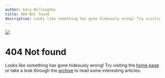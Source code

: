 ```yaml
---
author: Gary Willoughby
title: 404 Not found
description: Looks like something has gone hideously wrong! Try visiting the home page or take a look through the archive to read some interesting articles.
---
```


![]($root-path$/pages/errors/images/404-banner.gif)

# 404 Not found

Looks like something has gone hideously wrong! Try visiting the [home page]($root-path$/) or take a look through the [archive]($root-path$/pages/archive.html) to read some interesting articles.
